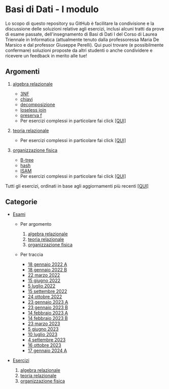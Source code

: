 # Basi di Dati - I modulo

Lo scopo di questo repository su GitHub è facilitare la condivisione e la discussione delle soluzioni relative agli esercizi, inclusi alcuni tratti da prove di esame passate, dell'insegnamento di Basi di Dati I del Corso di Laurea Triennale in Informatica (attualmente tenuto dalla professoressa Maria De Marsico e dal professor Giuseppe Perelli). Qui puoi trovare (e possibilmente confermare) soluzioni proposte da altri studenti o anche condividere e ricevere un feedback in merito alle tue!

## Argomenti

1. [algebra relazionale](../../discussions?discussions_q=is%3Aopen+label%3A"algebra+relazionale")
   - [3NF](../../discussions?discussions_q=is%3Aopen+label%3A3NF)
   - [chiavi](../../discussions?discussions_q=is%3Aopen+label%3Achiavi)
   - [decomposizione](../../discussions?discussions_q=is%3Aopen+label%3Adecomposizione)
   - [loseless join](../../discussions?discussions_q=is%3Aopen+label%3A%22loseless+join%22)
   - [preserva f](../../discussions?discussions_q=is%3Aopen+label%3A%22preserva+f%22)
   - Per esercizi complessi in particolare fai click [[QUI]](../../discussions?discussions_q=is%3Aopen+label%3A"algebra+relazionale"+label%3Ahard+)

3. [teoria relazionale](../../discussions?discussions_q=is%3Aopen+label%3A"teoria+relazionale")
   - Per esercizi complessi in particolare fai click [[QUI]](../../discussions?discussions_q=is%3Aopen+label%3A"teoria+relazionale"+label%3Ahard+)

4. [organizzazione fisica](../../discussions?discussions_q=is%3Aopen+label%3A"organizzazione+fisica")
   - [B-tree](../../discussions?discussions_q=is%3Aopen+label%3AB-tree)
   - [hash](../../discussions?discussions_q=is%3Aopen+label%3Ahash)
   - [ISAM](../../discussions?discussions_q=is%3Aopen+label%3AISAM)
   - Per esercizi complessi in particolare fai click [[QUI]](../../discussions?discussions_q=is%3Aopen+label%3A"organizzazione+fisica"+label%3Ahard+)

Tutti gli esercizi, ordinati in base agli aggiornamenti più recenti [[QUI]](../../discussions?discussions_q=is%3Aopen+)

## Categorie

- [Esami](../../discussions/categories/esami?discussions_q=is%3Aopen+category%3AEsami)

  - Per argomento

    1. [algebra relazionale](../../discussions?discussions_q=is%3Aopen+category%3AEsami+label%3A"algebra+relazionale")
    2. [teoria relazionale](../../discussions?discussions_q=is%3Aopen+category%3AEsami+label%3A"teoria+relazionale")
    3. [organizzazione fisica](../../discussions?discussions_q=is%3Aopen+category%3AEsami+label%3A"organizzazione+fisica")
  
  - Per traccia

    - [18 gennaio 2022 A](../../discussions/categories/esami?discussions_q=is%3Aopen+category%3AEsami+label%3A"2022-01-18+A")
    - [18 gennaio 2022 B](../../discussions?discussions_q=is%3Aopen+label%3A"2022-01-18+B")
    - [22 marzo 2022](../../discussions?discussions_q=is%3Aopen+label%3A2022-03-22+)
    - [15 giugno 2022](../../discussions?discussions_q=is%3Aopen+label%3A2022-06-15+)
    - [5 luglio 2022](../../discussions?discussions_q=is%3Aopen+label%3A2022-07-05+)
    - [15 settembre 2022](../../discussions?discussions_q=is%3Aopen+label%3A2022-09-15+)
    - [24 ottobre 2022](../../discussions?discussions_q=is%3Aopen+label%3A2022-10-24+)
    - [23 gennaio 2023 A](../../discussions?discussions_q=is%3Aopen+label%3A"2023-01-23+A"+)
    - [23 gennaio 2023 B](../../discussions?discussions_q=is%3Aopen+label%3A"2023-01-23+B"+)
    - [14 febbraio 2023 A](../../discussions?discussions_q=is%3Aopen+label%3A"2023-02-14+A"+)
    - [14 febbraio 2023 B](../../discussions?discussions_q=is%3Aopen+label%3A"2023-02-14+B"+)
    - [23 marzo 2023](../../discussions?discussions_q=is%3Aopen+label%3A2023-03-23+)
    - [5 giugno 2023](../../discussions?discussions_q=is%3Aopen+label%3A2023-06-05+)
    - [10 luglio 2023](../../discussions?discussions_q=is%3Aopen+label%3A2023-07-10+)
    - [4 settembre 2023](../../discussions?discussions_q=is%3Aopen+label%3A2023-09-04+)
    - [16 ottobre 2023](../../discussions?discussions_q=is%3Aopen+label%3A2023-10-16+)
    - [17 gennaio 2024 A](../../discussions?discussions_q=is%3Aopen+label%3A"2024-01-17+B"+)

- [Esercizi](../../discussions/categories/esercizi?discussions_q=is%3Aopen+category%3AEsercizi)

  1. [algebra relazionale](../../discussions?discussions_q=is%3Aopen+category%3AEsercizi+label%3A"algebra+relazionale")
  2. [teoria relazionale](../../discussions?discussions_q=is%3Aopen+category%3AEsercizi+label%3A"teoria+relazionale")
  3. [organizzazione fisica](../../discussions?discussions_q=is%3Aopen+category%3AEsercizi+label%3A"organizzazione+fisica")
